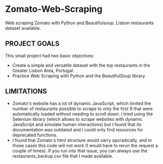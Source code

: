 # Zomato-Web-Scraping
Web scraping Zomato with Python and Beautifulsoup. Lisbon restaurants dataset available.

PROJECT GOALS
-------------
This small project had two basic objectives:
- Create a simple and versatile dataset with the top restaurants in the Greater Lisbon Area, Portugal.
- Practice Web Scraping with Python and the BeautifulSoup library.

LIMITATIONS
-------------
- Zomato's website has a lot of dynamic JavaScript, which limited the number of restaurants possible to scrape to only the first 9 that were automatically loaded without needing to scroll down. I tried using the Selenium library (which allows to scrape websites with dynamic JavaScript and simulate human interactions) but I found that its documentation was outdated and I could only find resources for deprecated functions.
- I found that Zomato's html structure would varry sporadically, and in those cases this code will not work (I would have to rerun the request a couple of times). If you run into that issue, you can always use the restaurants_backup.csv file that I made available.
